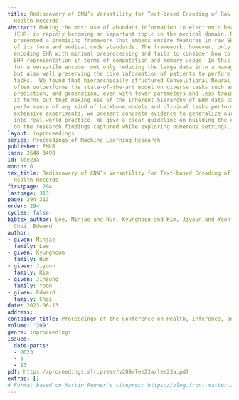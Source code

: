 ```yaml
---
title: Rediscovery of CNN’s Versatility for Text-based Encoding of Raw Electronic
  Health Records
abstract: Making the most use of abundant information in electronic health records
  (EHR) is rapidly becoming an important topic in the medical domain. Recent work
  presented a promising framework that embeds entire features in raw EHR data regardless
  of its form and medical code standards. The framework, however, only focuses on
  encoding EHR with minimal preprocessing and fails to consider how to learn efficient
  EHR representation in terms of computation and memory usage. In this paper, we search
  for a versatile encoder not only reducing the large data into a manageable size
  but also well preserving the core information of patients to perform diverse clinical
  tasks.  We found that hierarchically structured Convolutional Neural Network (CNN)
  often outperforms the state-of-the-art model on diverse tasks such as reconstruction,
  prediction, and generation, even with fewer parameters and less training time. Moreover,
  it turns out that making use of the inherent hierarchy of EHR data can boost the
  performance of any kind of backbone models and clinical tasks performed. Through
  extensive experiments, we present concrete evidence to generalize our research findings
  into real-world practice. We give a clear guideline on building the encoder based
  on the research findings captured while exploring numerous settings.
layout: inproceedings
series: Proceedings of Machine Learning Research
publisher: PMLR
issn: 2640-3498
id: lee23a
month: 0
tex_title: Rediscovery of CNN’s Versatility for Text-based Encoding of Raw Electronic
  Health Records
firstpage: 294
lastpage: 313
page: 294-313
order: 294
cycles: false
bibtex_author: Lee, Minjae and Hur, Kyunghoon and Kim, Jiyoun and Yoon, Jinsung and
  Choi, Edward
author:
- given: Minjae
  family: Lee
- given: Kyunghoon
  family: Hur
- given: Jiyoun
  family: Kim
- given: Jinsung
  family: Yoon
- given: Edward
  family: Choi
date: 2023-06-13
address:
container-title: Proceedings of the Conference on Health, Inference, and Learning
volume: '209'
genre: inproceedings
issued:
  date-parts:
  - 2023
  - 6
  - 13
pdf: https://proceedings.mlr.press/v209/lee23a/lee23a.pdf
extras: []
# Format based on Martin Fenner's citeproc: https://blog.front-matter.io/posts/citeproc-yaml-for-bibliographies/
---
```

